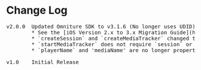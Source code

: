 # Change Log
<pre>
v2.0.0  Updated Omniture SDK to v3.1.6 (No longer uses UDID) [MOD-1373]
		* See the [iOS Version 2.x to 3.x Migration Guide](http://microsite.omniture.com/t2/help/en_US/sc/appmeasurement/ios/index.html#iOS_Version_2x_to_3x_Migration_Guide) for a list of SDK changes that are reflected in the module
		* `createSession` and `createMediaTracker` changed to `startSession` and `startMediaTracker` respectively
		* `startMediaTracker` does not require `session` or `player` to be passed to it
		* `playerName` and 'mediaName' are no longer properties of `MediaTracker`. They will be set automatically, `playerName` with "MPMoviePlayer" and `mediaName` with the name of the media file 

v1.0    Initial Release
